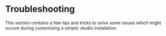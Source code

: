 # Troubleshooting

This section contains a few tips and tricks to solve some issues which might occure during customizing a simplic studio installation.